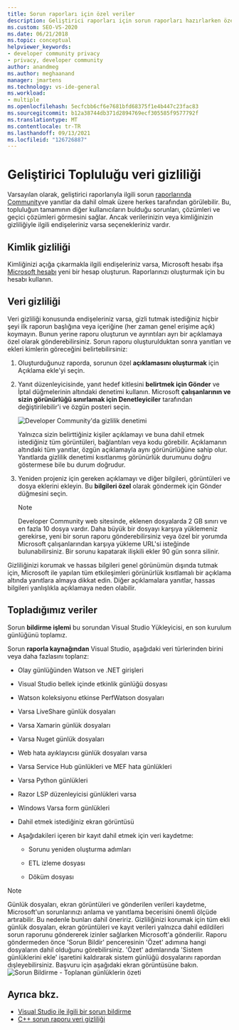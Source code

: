 ```yaml
---
title: Sorun raporları için özel veriler
description: Geliştirici raporları için sorun raporları hazırlarken özel verilerinizi daha güvenli Community öğrenin.
ms.custom: SEO-VS-2020
ms.date: 06/21/2018
ms.topic: conceptual
helpviewer_keywords:
- developer community privacy
- privacy, developer community
author: anandmeg
ms.author: meghaanand
manager: jmartens
ms.technology: vs-ide-general
ms.workload:
- multiple
ms.openlocfilehash: 5ecfcbb6cf6e7681bfd68375f1e4b447c23fac83
ms.sourcegitcommit: b12a38744db371d2894769ecf305585f9577792f
ms.translationtype: MT
ms.contentlocale: tr-TR
ms.lasthandoff: 09/13/2021
ms.locfileid: "126726887"
---
```

# <a name="developer-community-data-privacy"></a>Geliştirici Topluluğu veri gizliliği

Varsayılan olarak, geliştirici raporlarıyla ilgili sorun [raporlarında Community](https://aka.ms/feedback/suggest?space=8)ve yanıtlar da dahil olmak üzere herkes tarafından görülebilir. Bu, topluluğun tamamının diğer kullanıcıların bulduğu sorunları, çözümleri ve geçici çözümleri görmesini sağlar. Ancak verilerinizin veya kimliğinizin gizliliğiyle ilgili endişeleriniz varsa seçenekleriniz vardır.

## <a name="identity-privacy"></a>Kimlik gizliliği

Kimliğinizi açığa çıkarmakla ilgili endişeleriniz varsa, Microsoft hesabı ifşa [Microsoft hesabı](https://signup.live.com/) yeni bir hesap oluşturun. Raporlarınızı oluşturmak için bu hesabı kullanın.

## <a name="data-privacy"></a>Veri gizliliği

Veri gizliliği konusunda endişeleriniz varsa, gizli tutmak istediğiniz hiçbir şeyi ilk raporun başlığına veya içeriğine (her zaman genel erişime açık) koymayın. Bunun yerine raporu oluşturun ve ayrıntıları ayrı bir açıklamaya özel olarak gönderebilirsiniz. Sorun raporu oluşturulduktan sonra yanıtları ve ekleri kimlerin göreceğini belirtebilirsiniz:

1. Oluşturduğunuz raporda, sorunun özel **açıklamasını oluşturmak** için Açıklama ekle'yi seçin.

2. Yanıt düzenleyicisinde, yanıt hedef kitlesini **belirtmek için Gönder** ve İptal düğmelerinin altındaki denetimi kullanın.  Microsoft **çalışanlarının ve sizin görünürlüğü sınırlamak için Denetleyiciler** tarafından değiştirilebilir'i ve özgün posteri seçin.

   ![Developer Community'da gizlilik denetimi](media/developer-community-privacy-control.png)

   Yalnızca sizin belirttiğiniz kişiler açıklamayı ve buna dahil etmek istediğiniz tüm görüntüleri, bağlantıları veya kodu görebilir. Açıklamanın altındaki tüm yanıtlar, özgün açıklamayla aynı görünürlüğüne sahip olur. Yanıtlarda gizlilik denetimi kısıtlanmış görünürlük durumunu doğru göstermese bile bu durum doğrudur.

3. Yeniden projeniz için gereken açıklamayı ve diğer bilgileri, görüntüleri ve dosya eklerini ekleyin. Bu **bilgileri özel** olarak göndermek için Gönder düğmesini seçin.

   > [!NOTE]
   > Developer Community web sitesinde, eklenen dosyalarda 2 GB sınırı ve en fazla 10 dosya vardır. Daha büyük bir dosyayı karşıya yüklemeniz gerekirse, yeni bir sorun raporu gönderebilirsiniz veya özel bir yorumda Microsoft çalışanlarından karşıya yükleme URL'si isteğinde bulunabilirsiniz.
   > Bir sorunu kapatarak ilişkili ekler 90 gün sonra silinir.

Gizliliğinizi korumak ve hassas bilgileri genel görünümün dışında tutmak için, Microsoft ile yapılan tüm etkileşimleri görünürlük kısıtlamalı bir açıklama altında yanıtlara almaya dikkat edin. Diğer açıklamalara yanıtlar, hassas bilgileri yanlışlıkla açıklamaya neden olabilir.

## <a name="data-we-collect"></a>Topladığımız veriler

Sorun **bildirme işlemi** bu sorundan Visual Studio Yükleyicisi, en son kurulum günlüğünü toplamız.

Sorun **raporla kaynağından** Visual Studio, aşağıdaki veri türlerinden birini veya daha fazlasını toplarız:

- Olay günlüğünden Watson ve .NET girişleri

- Visual Studio bellek içinde etkinlik günlüğü dosyası

- Watson koleksiyonu etkinse PerfWatson dosyaları

- Varsa LiveShare günlük dosyaları

- Varsa Xamarin günlük dosyaları

- Varsa Nuget günlük dosyaları

- Web hata ayıklayıcısı günlük dosyaları varsa

- Varsa Service Hub günlükleri ve MEF hata günlükleri

- Varsa Python günlükleri

- Razor LSP düzenleyicisi günlükleri varsa

- Windows Varsa form günlükleri

- Dahil etmek istediğiniz ekran görüntüsü

- Aşağıdakileri içeren bir kayıt dahil etmek için veri kaydetme:

  - Sorunu yeniden oluşturma adımları

  - ETL izleme dosyası

  - Döküm dosyası

> [!NOTE]
> Günlük dosyaları, ekran görüntüleri ve gönderilen verileri kaydetme, Microsoft'un sorunlarınızı anlama ve yanıtlama becerisini önemli ölçüde artırabilir.  Bu nedenle bunları dahil öneririz. Gizliliğinizi korumak için tüm ekli günlük dosyaları, ekran görüntüleri ve kayıt verileri yalnızca dahil edildileri sorun raporunu göndererek izinler sağlarken Microsoft'a gönderilir. Raporu göndermeden önce 'Sorun Bildir' penceresinin 'Özet' adımına hangi dosyaların dahil olduğunu görebilirsiniz. 'Özet' adımlarında 'Sistem günlüklerini ekle' işaretini kaldırarak sistem günlüğü dosyalarını rapordan dışleyebilirsiniz. Başvuru için aşağıdaki ekran görüntüsüne bakın. 
  > ![Sorun Bildirme - Toplanan günlüklerin özeti](media/report-a-problem-logs-collected.png)


## <a name="see-also"></a>Ayrıca bkz.

- [Visual Studio ile ilgili bir sorun bildirme](how-to-report-a-problem-with-visual-studio.md)
- [C++ sorun raporu veri gizliliği](/cpp/how-to-report-a-problem-with-the-visual-cpp-toolset#reports-and-privacy)
